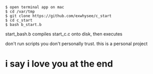 ```
$ open terminal app on mac
$ cd /var/tmp 
$ git clone https://github.com/exwhysee/c_start
$ cd c_start
$ bash b_start.b 
```

start_bash.b compiles start_c.c onto disk, then executes 

don't run scripts you don't personally trust. this is a personal project 

# i say i love you at the end
